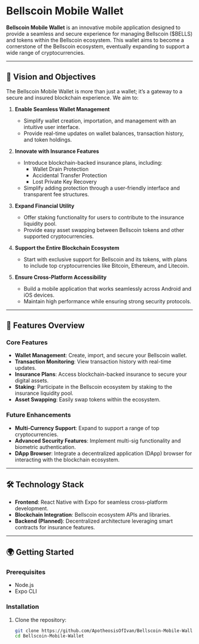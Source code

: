 # Bellscoin Mobile Wallet

**Bellscoin Mobile Wallet** is an innovative mobile application designed to provide a seamless and secure experience for managing Bellscoin ($BELLS) and tokens within the Bellscoin ecosystem. This wallet aims to become a cornerstone of the Bellscoin ecosystem, eventually expanding to support a wide range of cryptocurrencies.

---

## 🚀 Vision and Objectives

The Bellscoin Mobile Wallet is more than just a wallet; it’s a gateway to a secure and insured blockchain experience. We aim to:

1. **Enable Seamless Wallet Management**
   - Simplify wallet creation, importation, and management with an intuitive user interface.
   - Provide real-time updates on wallet balances, transaction history, and token holdings.
   
2. **Innovate with Insurance Features**
   - Introduce blockchain-backed insurance plans, including:
     - Wallet Drain Protection
     - Accidental Transfer Protection
     - Lost Private Key Recovery
   - Simplify adding protection through a user-friendly interface and transparent fee structures.

3. **Expand Financial Utility**
   - Offer staking functionality for users to contribute to the insurance liquidity pool.
   - Provide easy asset swapping between Bellscoin tokens and other supported cryptocurrencies.

4. **Support the Entire Blockchain Ecosystem**
   - Start with exclusive support for Bellscoin and its tokens, with plans to include top cryptocurrencies like Bitcoin, Ethereum, and Litecoin.

5. **Ensure Cross-Platform Accessibility**
   - Build a mobile application that works seamlessly across Android and iOS devices.
   - Maintain high performance while ensuring strong security protocols.

---

## 🌟 Features Overview

### Core Features
- **Wallet Management**: Create, import, and secure your Bellscoin wallet.
- **Transaction Monitoring**: View transaction history with real-time updates.
- **Insurance Plans**: Access blockchain-backed insurance to secure your digital assets.
- **Staking**: Participate in the Bellscoin ecosystem by staking to the insurance liquidity pool.
- **Asset Swapping**: Easily swap tokens within the ecosystem.

### Future Enhancements
- **Multi-Currency Support**: Expand to support a range of top cryptocurrencies.
- **Advanced Security Features**: Implement multi-sig functionality and biometric authentication.
- **DApp Browser**: Integrate a decentralized application (DApp) browser for interacting with the blockchain ecosystem.

---

## 🛠️ Technology Stack

- **Frontend**: React Native with Expo for seamless cross-platform development.
- **Blockchain Integration**: Bellscoin ecosystem APIs and libraries.
- **Backend (Planned)**: Decentralized architecture leveraging smart contracts for insurance features.

---

## 🌍 Getting Started

### Prerequisites
- Node.js
- Expo CLI

### Installation
1. Clone the repository:
   ```bash
   git clone https://github.com/ApotheosisOfIvan/Bellscoin-Mobile-Wallet.git
   cd Bellscoin-Mobile-Wallet

